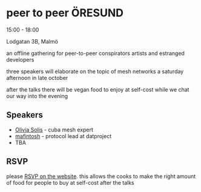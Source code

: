 # peer to peer ÖRESUND

15:00 - 18:00

Lodgatan 3B, Malmö

an offline gathering for peer-to-peer conspirators artists and estranged developers

three speakers will elaborate on the topic of mesh networks a saturday afternoon in late october

after the talks there will be vegan food to enjoy at self-cost while we chat our way into the evening

## Speakers

* [Olivia Solis](https://twitter.com/oliviasolis) - cuba mesh expert
* [mafintosh](https://twitter.com/mafintosh) - protocol lead at datproject
* TBA

## RSVP

please [RSVP on the website](https://p2p-oresund.org). this allows the cooks to make the right amount of food for people to buy at self-cost after the talks

